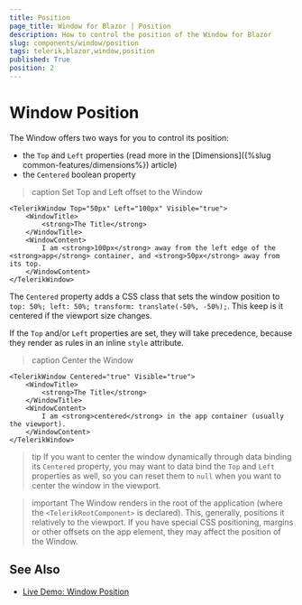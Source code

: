 ```yaml
---
title: Position
page_title: Window for Blazor | Position
description: How to control the position of the Window for Blazor
slug: components/window/position
tags: telerik,blazor,window,position
published: True
position: 2
---
```


# Window Position

The Window offers two ways for you to control its position:

* the `Top` and `Left` properties (read more in the [Dimensions]({%slug common-features/dimensions%}) article)
* the `Centered` boolean property

>caption Set Top and Left offset to the Window

````CSHTML
<TelerikWindow Top="50px" Left="100px" Visible="true">
	<WindowTitle>
		<strong>The Title</strong>
	</WindowTitle>
	<WindowContent>
		I am <strong>100px</strong> away from the left edge of the <strong>app</strong> container, and <strong>50px</strong> away from its top.
	</WindowContent>
</TelerikWindow>
````

The `Centered` property adds a CSS class that sets the window position to `top: 50%; left: 50%; transform: translate(-50%, -50%);`. This keep is it centered if the viewport size changes.

If the `Top` and/or `Left` properties are set, they will take precedence, because they render as rules in an inline `style` attribute.

>caption Center the Window

````CSHTML
<TelerikWindow Centered="true" Visible="true">
	<WindowTitle>
		<strong>The Title</strong>
	</WindowTitle>
	<WindowContent>
		I am <strong>centered</strong> in the app container (usually the viewport).
	</WindowContent>
</TelerikWindow>
````

>tip If you want to center the window dynamically through data binding its `Centered` property, you may want to data bind the `Top` and `Left` properties as well, so you can reset them to `null` when you want to center the window in the viewport.

>important The Window renders in the root of the application (where the `<TelerikRootComponent>` is declared). This, generally, positions it relatively to the viewport. If you have special CSS positioning, margins or other offsets on the app element, they may affect the position of the Window.


## See Also

  * [Live Demo: Window Position](https://demos.telerik.com/blazor-ui/window/position)
